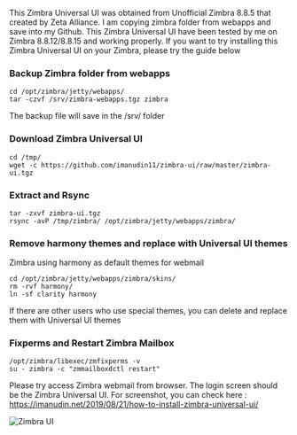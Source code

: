 This Zimbra Universal UI was obtained from Unofficial Zimbra 8.8.5 that created by Zeta Alliance. I am copying zimbra folder from webapps and save into my Github. This Zimbra Universal UI have been tested by me on Zimbra 8.8.12/8.8.15 and working properly. If you want to try installing this Zimbra Universal UI on your Zimbra, please try the guide below

### Backup Zimbra folder from webapps
```
cd /opt/zimbra/jetty/webapps/
tar -czvf /srv/zimbra-webapps.tgz zimbra
```
The backup file will save in the /srv/ folder

### Download Zimbra Universal UI
```
cd /tmp/
wget -c https://github.com/imanudin11/zimbra-ui/raw/master/zimbra-ui.tgz
```

### Extract and Rsync
```
tar -zxvf zimbra-ui.tgz
rsync -avP /tmp/zimbra/ /opt/zimbra/jetty/webapps/zimbra/
```
### Remove harmony themes and replace with Universal UI themes
Zimbra using harmony as default themes for webmail

```
cd /opt/zimbra/jetty/webapps/zimbra/skins/
rm -rvf harmony/
ln -sf clarity harmony
```
If there are other users who use special themes, you can delete and replace them with Universal UI themes

### Fixperms and Restart Zimbra Mailbox
```
/opt/zimbra/libexec/zmfixperms -v
su - zimbra -c "zmmailboxdctl restart"
```
Please try access Zimbra webmail from browser. The login screen should be the Zimbra Universal UI. For screenshot, you can check here : https://imanudin.net/2019/08/21/how-to-install-zimbra-universal-ui/

![Zimbra UI](https://i2.wp.com/imanudin.net/wp-content/uploads/2019/08/zimbra-ui-after-login.png)
